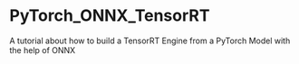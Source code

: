 # PyTorch_ONNX_TensorRT
A tutorial about how to build a TensorRT Engine from a PyTorch Model with the help of ONNX
